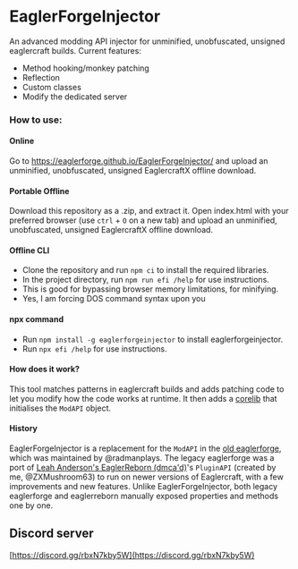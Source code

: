 # EaglerForgeInjector
An advanced modding API injector for unminified, unobfuscated, unsigned eaglercraft builds.
Current features:
- Method hooking/monkey patching
- Reflection
- Custom classes
- Modify the dedicated server

### How to use:
#### Online
Go to https://eaglerforge.github.io/EaglerForgeInjector/ and upload an unminified, unobfuscated, unsigned EaglercraftX offline download.

#### Portable Offline
Download this repository as a .zip, and extract it. Open index.html with your preferred browser (use `ctrl` + `O` on a new tab) and upload an unminified, unobfuscated, unsigned EaglercraftX offline download.

#### Offline CLI
- Clone the repository and run `npm ci` to install the required libraries.
- In the project directory, run `npm run efi /help` for use instructions.
- This is good for bypassing browser memory limitations, for minifying.
- Yes, I am forcing DOS command syntax upon you

#### npx command
- Run `npm install -g eaglerforgeinjector` to install eaglerforgeinjector.
- Run `npx efi /help` for use instructions.

#### How does it work?
This tool matches patterns in eaglercraft builds and adds patching code to let you modify how the code works at runtime. It then adds a [corelib](./core/postinit.js) that initialises the `ModAPI` object.

#### History
EaglerForgeInjector is a replacement for the `ModAPI` in the [old eaglerforge](https://github.com/EaglerForge/EaglerForge-old), which was maintained by @radmanplays. The legacy eaglerforge was a port of [Leah Anderson's EaglerReborn (dmca'd)](https://github.com/EaglerReborn/reborn)'s `PluginAPI` (created by me, @ZXMushroom63) to run on newer versions of Eaglercraft, with a few improvements and new features. Unlike EaglerForgeInjector, both legacy eaglerforge and eaglerreborn manually exposed properties and methods one by one.

## Discord server
[https://discord.gg/rbxN7kby5W](https://discord.gg/rbxN7kby5W)
